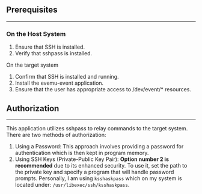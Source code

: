 ## Prerequisites
---
### On the Host System

1. Ensure that SSH is installed.
2. Verify that sshpass is installed.

On the target system

1. Confirm that SSH is installed and running.
2. Install the evemu-event application.
3. Ensure that the user has appropriate access to /dev/event/* resources.

## Authorization
---

This application utilizes sshpass to relay commands to the target system. There are two methods of authorization:

1. Using a Password: This approach involves providing a password for authentication which is then kept in program memory.
2. Using SSH Keys (Private-Public Key Pair): **Option number 2 is recommended** due to its enhanced security. To use it, set the path to the private key and specify a program that will handle password prompts. Personally, I am using `ksshaskpass` which on my system is located under: `/usr/libexec/ssh/ksshaskpass`.
